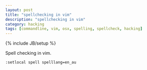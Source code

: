 ```yaml
---
layout: post
title: "spellchecking in vim"
description: "spellchecking in vim"
category: hacking
tags: [commandline, vim, osx, spelling, spellcheck, hacking]
---
```

{% include JB/setup %}

Spell checking in vim.

`:setlocal spell spelllang=en_au`
